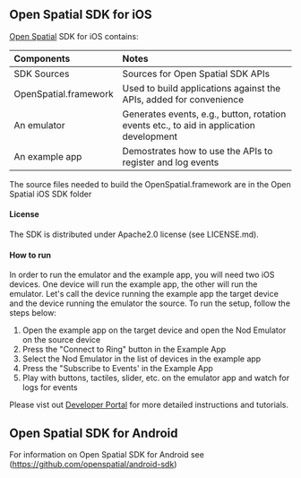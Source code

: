 ## Open Spatial SDK for iOS

[Open Spatial](http://openspatial.net) SDK for iOS contains:

| Components            | Notes
| :---------            | :----
| SDK Sources           | Sources for Open Spatial SDK APIs
| OpenSpatial.framework | Used to build applications against the APIs, added for convenience
| An emulator           | Generates events, e.g., button, rotation events etc., to aid in application development
| An example app        | Demostrates how to use the APIs to register and log events

The source files needed to build the OpenSpatial.framework are in the Open Spatial iOS SDK folder

#### License
The SDK is distributed under Apache2.0 license (see LICENSE.md).

#### How to run

In order to run the emulator and the example app, you will need two iOS devices. One device will run the example app, the other will run the emulator. Let's call the device running the example app the target device and the device running the emulator the source. To run the setup, follow the steps below:

1. Open the example app on the target device and open the Nod Emulator on the source device
2. Press the "Connect to Ring" button in the Example App
2. Select the Nod Emulator in the list of devices in the example app
3. Press the "Subscribe to Events' in the Example App
4. Play with buttons, tactiles, slider, etc. on the emulator app and watch for logs for events

Please vist out [Developer Portal](http://developer.nod.com) for more detailed instructions and tutorials.

## Open Spatial SDK for Android

For information on Open Spatial SDK for Android see (https://github.com/openspatial/android-sdk)
